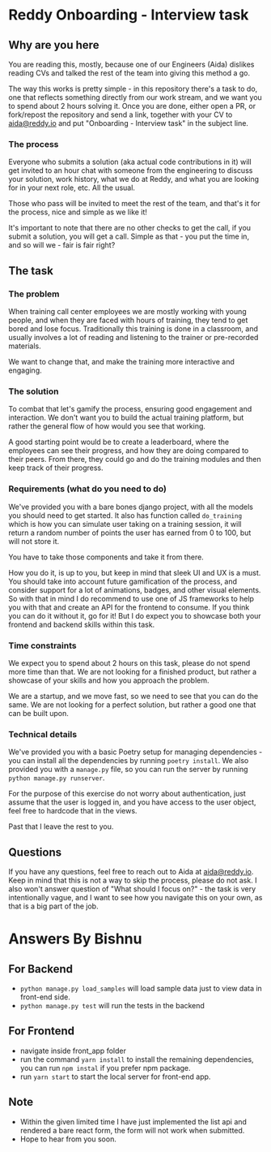 # Reddy Onboarding - Interview task

## Why are you here

You are reading this, mostly, because one of our Engineers (Aida) dislikes
reading CVs and talked the rest of the team into giving this method a go.

The way this works is pretty simple - in this repository there's a task to do,
one that reflects something directly from our work stream, and we want you to
spend about 2 hours solving it. Once you are done, either open a PR, or
fork/repost the repository and send a link, together with your CV to aida@reddy.io
and put "Onboarding - Interview task" in the subject line.

### The process

Everyone who submits a solution (aka actual code contributions in it) will get
invited to an hour chat with someone from the engineering to discuss your
solution, work history, what we do at Reddy, and what you are looking for
in your next role, etc. All the usual.

Those who pass will be invited to meet the rest of the team, and that's it for
the process, nice and simple as we like it!

It's important to note that there are no other checks to get the call, if you
submit a solution, you will get a call. Simple as that - you put the time in,
and so will we - fair is fair right?

## The task

### The problem

When training call center employees we are mostly working with young people,
and when they are faced with hours of training, they tend to get bored and
lose focus. Traditionally this training is done in a classroom, and usually
involves a lot of reading and listening to the trainer or pre-recorded
materials.

We want to change that, and make the training more interactive and engaging.

### The solution

To combat that let's gamify the process, ensuring good engagement and
interaction. We don't want you to build the actual training platform, but
rather the general flow of how would you see that working.

A good starting point would be to create a leaderboard, where the employees
can see their progress, and how they are doing compared to their peers. From
there, they could go and do the training modules and then keep track of
their progress.

### Requirements (what do you need to do)

We've provided you with a bare bones django project, with all the models you
should need to get started. It also has function called `do_training` which is
how you can simulate user taking on a training session, it will return a random
number of points the user has earned from 0 to 100, but will not store it.

You have to take those components and take it from there.

How you do it, is up to you, but keep in mind that sleek UI and UX is a must.
You should take into account future gamification of the process, and consider
support for a lot of animations, badges, and other visual elements. So with
that in mind I do recommend to use one of JS frameworks to help you with that
and create an API for the frontend to consume. If you think you can do it
without it, go for it! But I do expect you to showcase both your frontend and
backend skills within this task.

### Time constraints

We expect you to spend about 2 hours on this task, please do not spend more
time than that. We are not looking for a finished product, but rather a
showcase of your skills and how you approach the problem.

We are a startup, and we move fast, so we need to see that you can do the same.
We are not looking for a perfect solution, but rather a good one that can be
built upon.

### Technical details

We've provided you with a basic Poetry setup for managing dependencies - you
can install all the dependencies by running `poetry install`. We also provided
you with a `manage.py` file, so you can run the server by running
`python manage.py runserver`.

For the purpose of this exercise do not worry about authentication, just assume
that the user is logged in, and you have access to the user object, feel free
to hardcode that in the views.

Past that I leave the rest to you.

## Questions

If you have any questions, feel free to reach out to Aida at aida@reddy.io.
Keep in mind that this is not a way to skip the process, please do not ask.
I also won't answer question of "What should I focus on?" - the task is
very intentionally vague, and I want to see how you navigate this on your own,
as that is a big part of the job.


# Answers By Bishnu
## For Backend
- `python manage.py load_samples` will load sample data just to view data in front-end side.
- `python manage.py test` will run the tests in the backend

## For Frontend
- navigate inside front_app folder 
- run the command `yarn install` to install the remaining dependencies, you can run `npm instal` if you prefer npm package.
- run `yarn start` to start the local server for front-end app.

## Note
- Within the given limited time I have just implemented the list api and rendered a bare react form, the form will not work when submitted.
- Hope to hear from you soon.